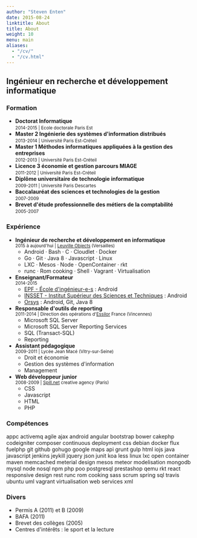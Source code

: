 ```yaml
---
author: "Steven Enten"
date: 2015-08-24
linktitle: About
title: About
weight: 10
menu: main
aliases:
  - "/cv/"
  - "/cv.html"
---
```


## Ingénieur en recherche et développement informatique

### Formation

* __Doctorat Informatique__  
  <small>2014-2015 | Ecole doctorale Paris Est</small>
* __Master 2 Ingénierie des systèmes d'information distribués__  
  <small>2013-2014 | Université Paris Est-Créteil</small>
* __Master 1 Méthodes informatiques appliquées à la gestion des entreprises__  
  <small>2012-2013 | Université Paris Est-Créteil</small>
* __Licence 3 économie et gestion parcours MIAGE__  
  <small>2011-2012 | Université Paris Est-Créteil</small>
* __Diplôme universitaire de technologie informatique__  
  <small>2009-2011 | Université Paris Descartes</small>
* __Baccalauréat des sciences et technologies de la gestion__  
  <small>2007-2009</small>
* __Brevet d'étude professionnelle des métiers de la comptabilité__  
  <small>2005-2007</small>

### Expérience

* __Ingénieur de recherche et développement en informatique__  
  <small>2015 à aujourd'hui | [Leuville Objects](http://leuville.com) (Versailles)</small>
  * Android &middot; Bash &middot; C &middot; Cloudlet &middot; Docker
  * Go &middot; Git &middot; Java 8 &middot; Javascript &middot; Linux
  * LXC &middot; Mesos &middot; Node &middot; OpenContainer &middot; rkt
  * runc &middot; Rom cooking &middot; Shell &middot; Vagrant &middot; Virtualisation
* __Enseignant/Formateur__  
  <small>2014-2015</small>
  * [EPF - École d'ingénieur-e-s](http://www.epf.fr/fr) : Android
  * [INSSET - Institut Supérieur des Sciences et Techniques](http://www.insset.u-picardie.fr/) : Android
  * [Orsys](http://www.orsys.fr) : Android, Git, Java 8
* __Responsable d'outils de reporting__  
  <small>2011-2014 | Direction des opérations d'[Essilor](http://essilor.com) France (Vincennes)</small>
  * Microsoft SQL Server
  * Microsoft SQL Server Reporting Services
  * SQL (Transact-SQL)
  * Reporting
* __Assistant pédagogique__  
  <small>2009-2011 | Lycée Jean Macé (Vitry-sur-Seine)</small>
  * Droit et économie
  * Gestion des systèmes d'information
  * Management
* __Web développeur junior__  
  <small>2008-2009 | [Spill.net](http://spill.net) creative agency (Paris)</small>
  * CSS
  * Javascript
  * HTML
  * PHP

### Compétences

<span class="label">appc</span>
<span class="label">activemq</span>
<span class="label">agile</span>
<span class="label">ajax</span>
<span class="label">android</span>
<span class="label">angular</span>
<span class="label">bootstrap</span>
<span class="label">bower</span>
<span class="label">cakephp</span>
<span class="label">codeigniter</span>
<span class="label">composer</span>
<span class="label">continuous deployment</span>
<span class="label">css</span>
<span class="label">debian</span>
<span class="label">docker</span>
<span class="label">flux</span>
<span class="label">fuelphp</span>
<span class="label">git</span>
<span class="label">github</span>
<span class="label">gohugo</span>
<span class="label">google maps api</span>
<span class="label">grunt</span>
<span class="label">gulp</span>
<span class="label">html</span>
<span class="label">iojs</span>
<span class="label">java</span>
<span class="label">javascript</span>
<span class="label">jenkins</span>
<span class="label">jeykill</span>
<span class="label">jquery</span>
<span class="label">json</span>
<span class="label">junit</span>
<span class="label">koa</span>
<span class="label">less</span>
<span class="label">linux</span>
<span class="label">lxc</span>
<span class="label">open container</span>
<span class="label">maven</span>
<span class="label">memcached</span>
<span class="label">meterial design</span>
<span class="label">mesos</span>
<span class="label">meteor</span>
<span class="label">modelisation</span>
<span class="label">mongodb</span>
<span class="label">mysql</span>
<span class="label">node</span>
<span class="label">nosql</span>
<span class="label">npm</span>
<span class="label">php</span>
<span class="label">poo</span>
<span class="label">postgresql</span>
<span class="label">prestashop</span>
<span class="label">qemu</span>
<span class="label">rkt</span>
<span class="label">react</span>
<span class="label">responsive design</span>
<span class="label">rest</span>
<span class="label">runc</span>
<span class="label">rom cooking</span>
<span class="label">sass</span>
<span class="label">scrum</span>
<span class="label">spring</span>
<span class="label">sql</span>
<span class="label">travis</span>
<span class="label">ubuntu</span>
<span class="label">uml</span>
<span class="label">vagrant</span>
<span class="label">virtualisation</span>
<span class="label">web services</span>
<span class="label">xml</span>

### Divers

* Permis A (2011) et B (2009)
* BAFA (2011)
* Brevet des collèges (2005)
* Centres d'intérêts : le sport et la lecture
